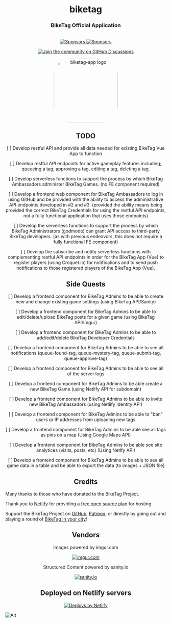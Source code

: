 <h1 align="center" style="border-bottom: none;">biketag</h1>
<h3 align="center">BikeTag Official Application</h3>
<p align="center">
  <br>
  <a href="https://github.com/sponsors/KenEucker">
    <img alt="Sponsors" src="https://img.shields.io/github/sponsors/keneucker">
  </a>
  <a href="https://gitter.im/biketagorg/community">
    <img alt="Sponsors" src="https://badges.gitter.im/gitterHQ/gitter.png">
  </a>
</p>
<p align="center">
  <a href="https://github.com/keneucker/biketag-app/discussions">
    <img alt="Join the community on GitHub Discussions" src="https://img.shields.io/badge/Join%20the%20community-on%20GitHub%20Discussions-blue">
  </a>
</p>

<div align="center">
<img alt="biketag-app logo" src="https://raw.githubusercontent.com/keneucker/biketag-website/production/public/img/Tag-Logo-Stacked-V2-medium.png" height="auto" width="200" style="border-radius:25%;">
</div>

<div align="center">

## TODO

[ ] Develop restful API and provide all data needed for existing BikeTag Vue App to function

[ ] Develop restful API endpoints for active gameplay features including; queueing a tag, approving a tag, editing a tag, deleting a tag.

[ ] Develop serverless functions to support the process by which BikeTag Ambassadors administer BikeTag Games. (no FE component required)

[ ] Develop a frontend web component for BikeTag Ambassadors to log in using GitHub and be provided with the ability to access the administrative API endpoints developed in #2 and #3. (provided the ability means being provided the correct BikeTag Credentials for using the restful API endpoints, not a fully functional application that uses those endpoints)

[ ] Develop the serverless functions to support the process by which BikeTag Administrators (godmode) can grant API access to third-party BikeTag developers. (as with previous endeavors, this does not require a fully functional FE component)

[ ] Develop the subscribe and notify serverless functions with complementing restful API endpoints in order for the BikeTag App (Vue) to register players (using Croquet.io) for notifications and to send push notifications to those registered players of the BikeTag App (Vue).

## Side Quests

[ ] Develop a frontend component for BikeTag Admins to be able to create new and change existing game settings (using BikeTag API/Sanity)

[ ] Develop a frontend component for BikeTag Admins to be able to edit/delete/upload BikeTag posts for a given game (using BikeTag API/Imgur)

[ ] Develop a frontend component for BikeTag Admins to be able to add/edit/delete BikeTag Developer Credentials

[ ] Develop a frontend component for BikeTag Admins to be able to see all notifications (queue-found-tag, queue-mystery-tag, queue-submit-tag, queue-approve-tag)

[ ] Develop a frontend component for BikeTag Admins to be able to see all of the server logs

[ ] Develop a frontend component for BikeTag Admins to be able create a new BikeTag Game (using Netlify API for subdomain)

[ ] Develop a frontend component for BikeTag Admins to be able to invite new BikeTag Ambassadors (using Netlify Identity API)

[ ] Develop a frontend component for BikeTag Admins to be able to "ban" users or IP addresses from uploading new tags

[ ] Develop a frontend component for BikeTag Admins to be able see all tags as pins on a map (Using Google Maps API)

[ ] Develop a frontend component for BikeTag Admins to be able see site analytices (visits, posts, etc) (Using Netlfy API)

[ ] Develop a frontend component for BikeTag Admins to be able to see all game data in a table and be able to export the data (to images + JSON file]

</div>

<div align="center">

## Credits

</div>

Many thanks to those who have donated to the BikeTag Project.

Thank you to [Netlify][netlify] for providing a [free open source plan][netlify-opensource] for hosting.

Support the BikeTag Project on [GitHub][github], [Patreon][patreon], or directly by going out and playing a round of [BikeTag in your city](https://client.org)!

[github]: https://github.com/sponsors/KenEucker
[patreon]: https://patreon.com/BikeTag
[node-imgur]: https://github.com/kaimallea/node-imgur
[sanity]: https://www.sanity.io/docs/api-versioning
[imgur]: https://www.npmjs.com/package/imgur/v/next
[biketag]: https://biketag.org
[netlify]: https://www.netlify.com
[netlify-opensource]: https://www.netlify.com/legal/open-source-policy

<div align="center">

## Vendors

Images powered by imgur.com

[![imgur.com][imgur-image]](https://apidocs.imgur.com/)

Structured Content powered by sanity.io

[![sanity.io][sanity-image]](https://www.sanity.io/docs/http-api)

## Deployed on Netlify servers

  <a href="https://www.netlify.com">
    <img src="https://www.netlify.com/img/global/badges/netlify-color-accent.svg" alt="Deploys by Netlify" />
  </a>

[biketag-logo]: https://raw.githubusercontent.com/keneucker/biketag-website/production/public/img/biketag-app-logo.jpg
[imgur-image]: https://raw.githubusercontent.com/keneucker/biketag-website/production/public/img/imgur-logo.png
[sanity-image]: https://raw.githubusercontent.com/keneucker/biketag-website/production/public/img/sanity-logo.png

</div>

![Alt](https://repobeats.axiom.co/api/embed/57bf066e67ad7428ac93c7fc736f5ee32dc3f287.svg 'Repobeats analytics image')
